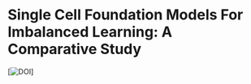 # Single Cell Foundation Models For Imbalanced Learning: A Comparative Study
[![DOI](https://zenodo.org/badge/x.svg)]


